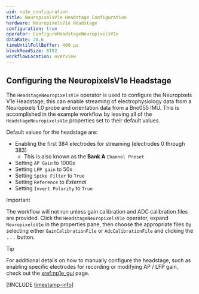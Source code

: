 ```yaml
---
uid: np1e_configuration
title: NeuropixelsV1e Headstage Configuration
hardware: NeuropixelsV1e Headstage
configuration: true
operator: ConfigureHeadstageNeuropixelsV1e
dataRate: 20.6
timeUntilFullBuffer: 400 μs
blockReadSize: 8192
workflowLocation: overview
---
```


## Configuring the NeuropixelsV1e Headstage
The `HeadstageNeuropixelsV1e` operator is used to configure the Neuropixels V1e Headstage; this can enable streaming of electrophysiology data from a Neuropixels 1.0 probe and orientation data from a Bno055 IMU. This is accomplished in the example workflow by leaving all of the `HeadstageNeuropixelsV1e` properties set to their default values.

Default values for the headstage are:
- Enabling the first 384 electrodes for streaming (electrodes 0 through 383)
    - This is also known as the **Bank A** `Channel Preset`
- Setting `AP Gain` to 1000x
- Setting `LFP gain` to 50x
- Setting `Spike Filter` to `True`
- Setting `Reference` to *External*
- Setting `Invert Polarity` to `True`

> [!IMPORTANT]
> The workflow will not run unless gain calibration and ADC calibration files are provided. Click the `HeadstageNeuropixelsV1e` operator, expand `NeuropixelsV1e` in the properties pane, then choose the appropriate files by selecting either `GainCalibrationFile` or `AdcCalibrationFile` and clicking the <kbd>...</kbd> button.

> [!TIP]
> For additional details on how to manually configure the headstage, such as enabling specific electrodes for recording or modifying AP / LFP gain, check out the <xref:np1e_gui> page.

[!INCLUDE [timestamp-info](../../../includes/configuration-timestamp.md)]